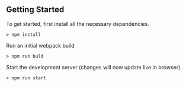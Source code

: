 
## Getting Started

To get started, first install all the necessary dependencies.
```
> npm install
```

Run an initial webpack build
```
> npm run buld
```

Start the development server (changes will now update live in browser)
```
> npm run start
```
